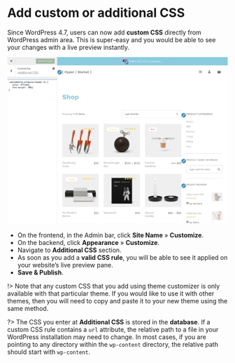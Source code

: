 # Add custom or additional CSS

Since WordPress 4.7, users can now add **custom CSS** directly from WordPress admin area. This is super-easy and you would be able to see your changes with a live preview instantly.

![Add custom or additional CSS](img/add-custom-css.png)

* On the frontend, in the Admin bar, click **Site Name** » **Customize**.
* On the backend, click **Appearance** » **Customize**.
* Navigate to **Additional CSS** section.
* As soon as you add a **valid CSS rule**, you will be able to see it applied on your website’s live preview pane.
* **Save & Publish**.

!> Note that any custom CSS that you add using theme customizer is only available with that particular theme. If you would like to use it with other themes, then you will need to copy and paste it to your new theme using the same method.

?> The CSS you enter at **Additional CSS** is stored in the **database**. If a custom CSS rule contains a ```url``` attribute, the relative path to a file in your WordPress installation may need to change. In most cases, if you are pointing to any directory within the ```wp-content``` directory, the relative path should start with ```wp-content```.
